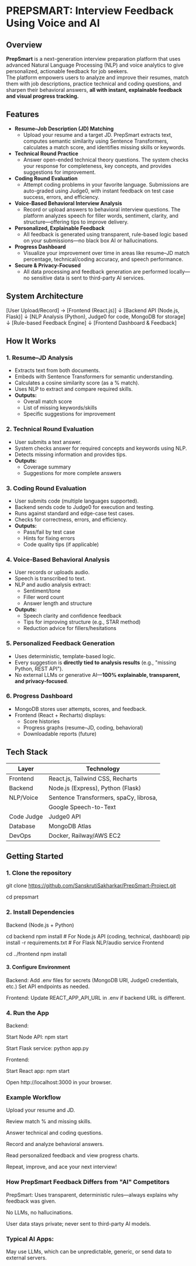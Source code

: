 # PREPSMART: Interview Feedback Using Voice and AI



## Overview

**PrepSmart** is a next-generation interview preparation platform that uses advanced Natural Language Processing (NLP) and voice analytics to give personalized, actionable feedback for job seekers.  
The platform empowers users to analyze and improve their resumes, match them with job descriptions, practice technical and coding questions, and sharpen their behavioral answers, **all with instant, 
explainable feedback and visual progress tracking.**



##  Features

- **Resume–Job Description (JD) Matching**
  - Upload your resume and a target JD. PrepSmart extracts text, computes semantic similarity using Sentence Transformers, calculates a match score, and identifies missing skills or keywords.
- **Technical Round Practice**
  - Answer open-ended technical theory questions. The system checks your response for completeness, key concepts, and provides suggestions for improvement.
- **Coding Round Evaluation**
  - Attempt coding problems in your favorite language. Submissions are auto-graded using Judge0, with instant feedback on test case success, errors, and efficiency.
- **Voice-Based Behavioral Interview Analysis**
  - Record or upload answers to behavioral interview questions. The platform analyzes speech for filler words, sentiment, clarity, and structure—offering tips to improve delivery.
- **Personalized, Explainable Feedback**
  - All feedback is generated using transparent, rule-based logic based on your submissions—no black box AI or hallucinations.
- **Progress Dashboard**
  - Visualize your improvement over time in areas like resume–JD match percentage, technical/coding accuracy, and speech performance.
- **Secure & Privacy-Focused**
  - All data processing and feedback generation are performed locally—no sensitive data is sent to third-party AI services.


##  System Architecture

[User Upload/Record] → [Frontend (React.js)]
↓
[Backend API (Node.js, Flask)]
↓
[NLP Analysis (Python), Judge0 for code, MongoDB for storage]
↓
[Rule-based Feedback Engine]
↓
[Frontend Dashboard & Feedback]


##  How It Works

### 1. Resume–JD Analysis
- Extracts text from both documents.
- Embeds with Sentence Transformers for semantic understanding.
- Calculates a cosine similarity score (as a % match).
- Uses NLP to extract and compare required skills.
- **Outputs:**  
  - Overall match score  
  - List of missing keywords/skills  
  - Specific suggestions for improvement

### 2. Technical Round Evaluation
- User submits a text answer.
- System checks answer for required concepts and keywords using NLP.
- Detects missing information and provides tips.
- **Outputs:**  
  - Coverage summary  
  - Suggestions for more complete answers

### 3. Coding Round Evaluation
- User submits code (multiple languages supported).
- Backend sends code to Judge0 for execution and testing.
- Runs against standard and edge-case test cases.
- Checks for correctness, errors, and efficiency.
- **Outputs:**  
  - Pass/fail by test case  
  - Hints for fixing errors  
  - Code quality tips (if applicable)

### 4. Voice-Based Behavioral Analysis
- User records or uploads audio.
- Speech is transcribed to text.
- NLP and audio analysis extract:
  - Sentiment/tone
  - Filler word count
  - Answer length and structure
- **Outputs:**  
  - Speech clarity and confidence feedback  
  - Tips for improving structure (e.g., STAR method)  
  - Reduction advice for fillers/hesitations

### 5. Personalized Feedback Generation
- Uses deterministic, template-based logic.
- Every suggestion is **directly tied to analysis results** (e.g., "missing Python, REST API").
- No external LLMs or generative AI—**100% explainable, transparent, and privacy-focused**.

### 6. Progress Dashboard
- MongoDB stores user attempts, scores, and feedback.
- Frontend (React + Recharts) displays:
  - Score histories
  - Progress graphs (resume–JD, coding, behavioral)
  - Downloadable reports (future)



## Tech Stack

| Layer      | Technology                            |
|------------|---------------------------------------|
| Frontend   | React.js, Tailwind CSS, Recharts      |
| Backend    | Node.js (Express), Python (Flask)     |
| NLP/Voice  | Sentence Transformers, spaCy, librosa,|
|            |  Google Speech-to-Text                |
| Code Judge | Judge0 API                            |
| Database   | MongoDB Atlas                         |
| DevOps     | Docker, Railway/AWS EC2               |

##  Getting Started

### 1. Clone the repository

git clone https://github.com/SanskrutiSakharkar/PrepSmart-Project.git

cd prepsmart

### 2. Install Dependencies
Backend (Node.js + Python)

cd backend
npm install             # For Node.js API (coding, technical, dashboard)
pip install -r requirements.txt  # For Flask NLP/audio service
Frontend

cd ../frontend
npm install

#### 3. Configure Environment
Backend:
Add .env files for secrets (MongoDB URI, Judge0 credentials, etc.)
Set API endpoints as needed.

Frontend:
Update REACT_APP_API_URL in .env if backend URL is different.

### 4. Run the App
Backend:

Start Node API: npm start

Start Flask service: python app.py

Frontend:

Start React app: npm start

Open http://localhost:3000 in your browser.

### Example Workflow

Upload your resume and JD.

Review match % and missing skills.

Answer technical and coding questions.

Record and analyze behavioral answers.

Read personalized feedback and view progress charts.

Repeat, improve, and ace your next interview!

### How PrepSmart Feedback Differs from "AI" Competitors

PrepSmart:
Uses transparent, deterministic rules—always explains why feedback was given.

No LLMs, no hallucinations.

User data stays private; never sent to third-party AI models.

### Typical AI Apps:
May use LLMs, which can be unpredictable, generic, or send data to external servers.
